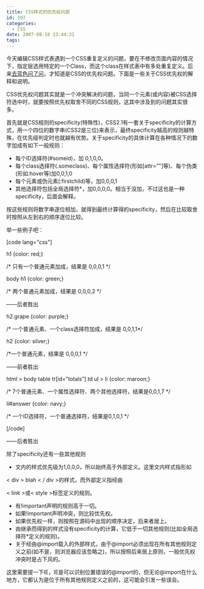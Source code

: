 ```yaml
---
title: CSS样式的优先权问题
id: 197
categories:
  - CSS
date: 2007-08-10 23:44:21
tags:
---
```


今天编辑CSS样式表遇到一个CSS重复定义的问题，要在不修改页面内容的情况下，指定层选用特定的一个Class，而这个class在样式表中有多处重复定义。后来[去蓝色问了问](http://bbs.blueidea.com/thread-2779093-1-1.html)，才知道是CSS的优先权问题。下面是一些关于CSS优先权的解释和说明。

CSS优先权问题其实就是一个冲突解决的问题，当同一个元素(或内容)被CSS选择符选中时，就要按照优先权取舍不同的CSS规则，这其中涉及到的问题其实很多。

首先就是CSS规则的specificity(特殊性)，CSS2.1有一套关于specificity的计算方式，用一个四位的数字串(CSS2是三位)来表示，最终specificity越高的规则越特殊，在优先级判定时也就越有优势。关于specificity的具体计算在各种情况下的数字加成有如下一般规则：

* 每个ID选择符(#someid)，加 0,1,0,0。
* 每个class选择符(.someclass)、每个属性选择符(形如[attr=”"]等)、每个伪类(形如:hover等)加0,0,1,0
* 每个元素或伪元素(:firstchild)等，加0,0,0,1
* 其他选择符包括全局选择符*，加0,0,0,0。相当于没加，不过这也是一种specificity，后面会解释。

按这些规则将数字串逐位相加，就得到最终计算得的specificity，然后在比较取舍时按照从左到右的顺序逐位比较。

举一些例子吧：

[code lang="css"]

h1 {color: red;}

/* 只有一个普通元素加成，结果是 0,0,0,1 */

body h1 {color: green;}

/* 两个普通元素加成，结果是 0,0,0,2 */

——后者胜出

h2.grape {color: purple;}

/* 一个普通元素、一个class选择符加成，结果是 0,0,1,1*/

h2 {color: silver;}

/*一个普通元素，结果是 0,0,0,1 */

——前者胜出

html > body table tr[id=”totals”] td ul > li {color: maroon;}

/* 7个普通元素、一个属性选择符、两个其他选择符，结果是0,0,1,7 */

li#answer {color: navy;}

/* 一个ID选择符，一个普通选择符，结果是0,1,0,1 */

[/code]

——后者胜出

除了specificity还有一些其他规则

* 文内的样式优先级为1,0,0,0，所以始终高于外部定义。这里文内样式指形如

< div > blah < / div >的样式，而外部定义指经由

< link >或< style >标签定义的规则。

* 有!important声明的规则高于一切。
* 如果!important声明冲突，则比较优先权。
* 如果优先权一样，则按照在源码中出现的顺序决定，后来者居上。
* 由继承而得到的样式没有specificity的计算，它低于一切其他规则(比如全局选择符*定义的规则)。
* 关于经由@import载入的外部样式，由于@import必须出现在所有其他规则定义之前(如不是，则浏览器应该忽略之)，所以按照后来居上原则，一般优先权冲突时是占下风的。

这里需要提一下IE，IE是可以识别位置错误的@import的，但无论@import在什么地方，它都认为是位于所有其他规则定义之前的，这可能会引发一些误会。